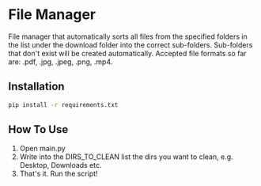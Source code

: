 # File Manager
File manager that automatically sorts all files from the specified folders in the list under the download folder into the correct sub-folders. Sub-folders that don't exist will be created automatically. Accepted file formats so far are: .pdf, .jpg, .jpeg, .png, .mp4.

## Installation
```bash
pip install -r requirements.txt
```

## How To Use

1. Open main.py
2. Write into the DIRS_TO_CLEAN list the dirs you want to clean, e.g. Desktop, Downloads etc.
3. That's it. Run the script!